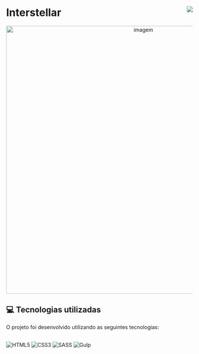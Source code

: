 # Interstellar<img align="right" src="https://img.shields.io/static/v1?label=STATUS&message=Está %20Pronto&color=green&style=for-the-badge"/>

<div align="center" >
    <img width="725rem" src="https://servidor-estaticos-ten.vercel.app/interstellar.png" alt="imagem">
</div> 
<h2>💻 Tecnologias utilizadas</h2>
O projeto foi desenvolvido utilizando as seguintes tecnologias:<br>
<br>
<div style="display: inline_block">

  ![HTML5](https://img.shields.io/badge/html5-%23E34F26.svg?style=for-the-badge&logo=html5&logoColor=white)
  ![CSS3](https://img.shields.io/badge/css3-%231572B6.svg?style=for-the-badge&logo=css3&logoColor=white)
  ![SASS](https://img.shields.io/badge/SASS-hotpink.svg?style=for-the-badge&logo=SASS&logoColor=white)
  ![Gulp](https://img.shields.io/badge/GULP-%23CF4647.svg?style=for-the-badge&logo=gulp&logoColor=white)
  
</div>

